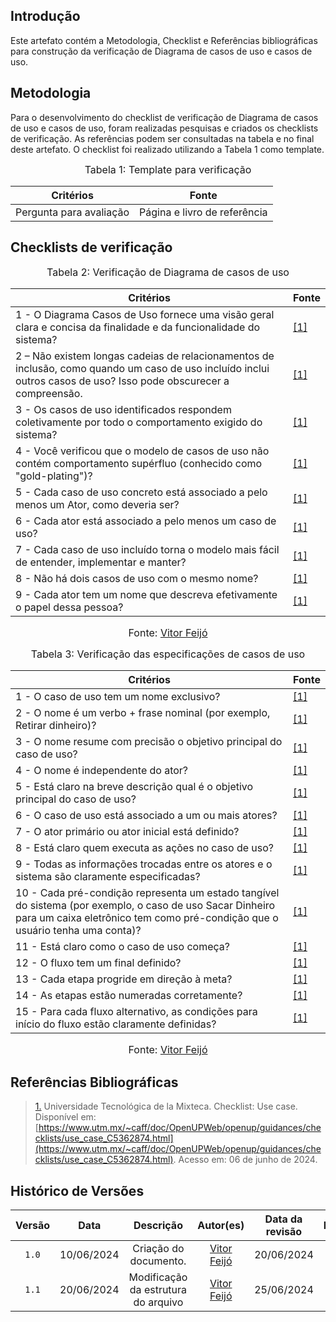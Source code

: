 ## Introdução

Este artefato contém a Metodologia, Checklist e Referências bibliográficas para construção da verificação de Diagrama de casos de uso e casos de uso. 

## Metodologia

Para o desenvolvimento do checklist de verificação de Diagrama de casos de uso e casos de uso, foram realizadas pesquisas e criados os checklists de verificação. As referências podem ser consultadas na tabela e no final deste artefato. O checklist foi realizado utilizando a Tabela 1 como template.

<font size="3"><p style="text-align: center">Tabela 1: Template para verificação</p></font>

<center>

Critérios | Fonte
--|--
Pergunta para avaliação| Página e livro de referência

</center>

## Checklists de verificação

<font size="3"><p style="text-align: center">Tabela 2: Verificação de Diagrama de casos de uso </p></font>

Critérios  | Fonte
--------- | ------ 
1 - O Diagrama Casos de Uso fornece uma visão geral clara e concisa da finalidade e da funcionalidade do sistema?  | <a id="TEC1" href="#RP1">[1]</a>
2 – Não existem longas cadeias de relacionamentos de inclusão, como quando um caso de uso incluído inclui outros casos de uso? Isso pode obscurecer a compreensão.  | <a id="TEC1" href="#RP1">[1]</a>
3 - Os casos de uso identificados respondem coletivamente por todo o comportamento exigido do sistema?  | <a id="TEC1" href="#RP1">[1]</a>
4 - Você verificou que o modelo de casos de uso não contém comportamento supérfluo (conhecido como "gold-plating")?  | <a id="TEC1" href="#RP1">[1]</a>
5 - Cada caso de uso concreto está associado a pelo menos um Ator, como deveria ser?  | <a id="TEC1" href="#RP1">[1]</a>
6 - Cada ator está associado a pelo menos um caso de uso?  | <a id="TEC1" href="#RP1">[1]</a>
7 - Cada caso de uso incluído torna o modelo mais fácil de entender, implementar e manter?  | <a id="TEC1" href="#RP1">[1]</a>
8 - Não há dois casos de uso com o mesmo nome?  | <a id="TEC1" href="#RP1">[1]</a>
9 - Cada ator tem um nome que descreva efetivamente o papel dessa pessoa?  | <a id="TEC1" href="#RP1">[1]</a>

<font size="3"><p style="text-align: center">Fonte: [Vitor Feijó](https://github.com/vitorfleonardo)</p></font>

<font size="3"><p style="text-align: center">Tabela 3: Verificação das especificações de casos de uso </p></font>

Critérios  |  Fonte
--------- | ------ 
1 - O caso de uso tem um nome exclusivo? | <a id="TEC1" href="#RP1">[1]</a>
2 - O nome é um verbo + frase nominal (por exemplo, Retirar dinheiro)? | <a id="TEC1" href="#RP1">[1]</a>
3 - O nome resume com precisão o objetivo principal do caso de uso? | <a id="TEC1" href="#RP1">[1]</a>
4 - O nome é independente do ator? | <a id="TEC1" href="#RP1">[1]</a>
5 - Está claro na breve descrição qual é o objetivo principal do caso de uso? | <a id="TEC1" href="#RP1">[1]</a>
6 - O caso de uso está associado a um ou mais atores? | <a id="TEC1" href="#RP1">[1]</a>
7 - O ator primário ou ator inicial está definido? | <a id="TEC1" href="#RP1">[1]</a>
8 - Está claro quem executa as ações no caso de uso? | <a id="TEC1" href="#RP1">[1]</a>
9 - Todas as informações trocadas entre os atores e o sistema são claramente especificadas? | <a id="TEC1" href="#RP1">[1]</a>
10 - Cada pré-condição representa um estado tangível do sistema (por exemplo, o caso de uso Sacar Dinheiro para um caixa eletrônico tem como pré-condição que o usuário tenha uma conta)? | <a id="TEC1" href="#RP1">[1]</a>
11 - Está claro como o caso de uso começa? | <a id="TEC1" href="#RP1">[1]</a>
12 - O fluxo tem um final definido? | <a id="TEC1" href="#RP1">[1]</a>
13 - Cada etapa progride em direção à meta? | <a id="TEC1" href="#RP1">[1]</a>
14 - As etapas estão numeradas corretamente? | <a id="TEC1" href="#RP1">[1]</a>
15 - Para cada fluxo alternativo, as condições para início do fluxo estão claramente definidas? | <a id="TEC1" href="#RP1">[1]</a>

<font size="3"><p style="text-align: center">Fonte: [Vitor Feijó](https://github.com/vitorfleonardo)</p></font>

## Referências Bibliográficas
> <a id="RP1" href="#TEC1">1.</a> Universidade Tecnológica de la Mixteca. Checklist: Use case. Disponível em: [https://www.utm.mx/~caff/doc/OpenUPWeb/openup/guidances/checklists/use_case_C5362874.html](https://www.utm.mx/~caff/doc/OpenUPWeb/openup/guidances/checklists/use_case_C5362874.html). Acesso em: 06 de junho de 2024.


## Histórico de Versões

| Versão | Data | Descrição | Autor(es) | Data da revisão | Revisor(es) |
| :--: | :--: | :--: | :--: | :--: | :--: |
|`1.0` | 10/06/2024 | Criação do documento. |[Vitor Feijó](https://github.com/vitorfleonardo)| 20/06/2024 |[Gabriel Souza](https://github.com/GabrielMS00)|   
|`1.1` | 20/06/2024 | Modificação da estrutura do arquivo |[Vitor Feijó](https://github.com/vitorfleonardo) | 25/06/2024 | [Bianca Castro](https://github.com/BiancaPatrocinio7) |